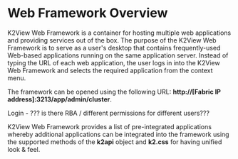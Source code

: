 # Web Framework Overview

K2View Web Framework is a container for hosting multiple web applications and providing services out of the box. The purpose of the K2View Web Framework is to serve as a user's desktop that contains frequently-used Web-based applications running on the same application server. Instead of typing the URL of each web application, the user logs in into the K2View Web Framework and selects the required application from the context menu. 

The framework can be opened using the following URL: **http://[Fabric IP address]:3213/app/admin/cluster**.

Login - ??? is there RBA / different permissions for different users???

K2View Web Framework provides a list of pre-integrated applications whereby additional applications can be integrated into the framework using the supported methods of the **k2api** object and **k2.css** for having unified look & feel. 

